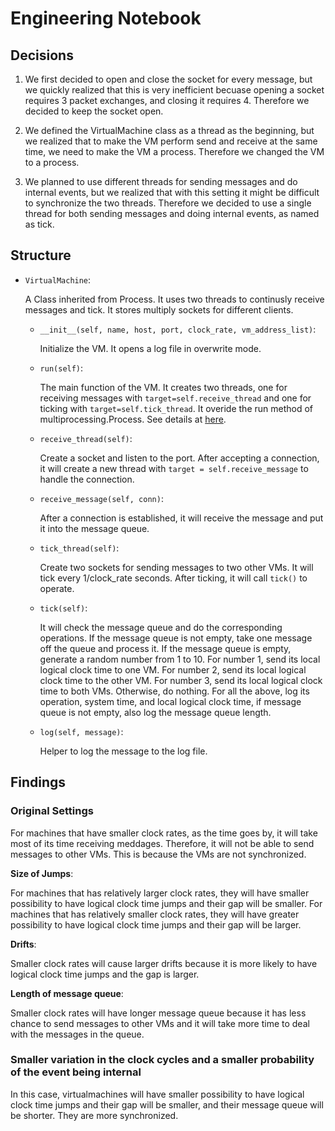 # Engineering Notebook

## Decisions

1. We first decided to open and close the socket for every message, but we quickly realized that this is very inefficient becuase opening a socket requires 3 packet exchanges, and closing it requires 4. Therefore we decided to keep the socket open.

2. We defined the VirtualMachine class as a thread as the beginning, but we realized that to make the VM perform send and receive at the same time, we need to make the VM a process. Therefore we changed the VM to a process.

3. We planned to use different threads for sending messages and do internal events, but we realized that with this setting it might be difficult to synchronize the two threads. Therefore we decided to use a single thread for both sending messages and doing internal events, as named as tick.

## Structure

- `VirtualMachine`:

    A Class inherited from Process. It uses two threads to continusly receive messages and tick. It stores multiply sockets for different clients.

  - `__init__(self, name, host, port, clock_rate, vm_address_list)`:

    Initialize the VM. It opens a log file in overwrite mode.

  - `run(self)`:

    The main function of the VM. It creates two threads, one for receiving messages with `target=self.receive_thread` and one for ticking with `target=self.tick_thread`. It overide the run method of multiprocessing.Process. See details at [here](https://docs.python.org/3/library/multiprocessing.html#multiprocessing.Process.run).

  - `receive_thread(self)`:

    Create a socket and listen to the port. After accepting a connection, it will create a new thread with `target = self.receive_message` to handle the connection.

  - `receive_message(self, conn)`:
  
    After a connection is established, it will receive the message and put it into the message queue.

  - `tick_thread(self)`:

    Create two sockets for sending messages to two other VMs. It will tick every 1/clock_rate seconds. After ticking, it will call `tick()` to operate.

  - `tick(self)`:

    It will check the message queue and do the corresponding operations. If the message queue is not empty, take one message off the queue and process it. If the message queue is empty, generate a random number from 1 to 10. For number 1, send its local logical clock time to one VM. For number 2, send its local logical clock time to the other VM. For number 3, send its local logical clock time to both VMs. Otherwise, do nothing. For all the above, log its operation, system time, and local logical clock time, if message queue is not empty, also log the message queue length.
  
  - `log(self, message)`:

    Helper to log the message to the log file.

## Findings

### Original Settings

For machines that have smaller clock rates, as the time goes by, it will take most of its time receiving meddages. Therefore, it will not be able to send messages to other VMs. This is because the VMs are not synchronized.

**Size of Jumps**:

For machines that has relatively larger clock rates, they will have smaller possibility to have logical clock time jumps and their gap will be smaller. For machines that has relatively smaller clock rates, they will have greater possibility to have logical clock time jumps and their gap will be larger.

**Drifts**:

Smaller clock rates will cause larger drifts because it is more likely to have logical clock time jumps and the gap is larger.

**Length of message queue**:

Smaller clock rates will have longer message queue because it has less chance to send messages to other VMs and it will take more time to deal with the messages in the queue.


### Smaller variation in the clock cycles and a smaller probability of the event being internal

In this case, virtualmachines will have smaller possibility to have logical clock time jumps and their gap will be smaller, and their message queue will be shorter. They are more synchronized.
